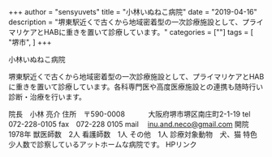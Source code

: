 +++
author = "sensyuvets"
title = "小林いぬねこ病院"
date = "2019-04-16"
description = "堺東駅近くで古くから地域密着型の一次診療施設として、プライマリケアとHABに重きを置いて診療しています。"
categories = [""]
tags = [
    "堺市",
]
+++

小林いぬねこ病院

堺東駅近くで古くから地域密着型の一次診療施設として、プライマリケアとHABに重きを置いて診療しています。各科専門医や高度医療施設との連携も随時行い診断・治療を行います。

院長　小林 亮介
住所　〒590-0008
　　　大阪府堺市堺区南庄町2-1-19
tel　072-228-0105
fax　072-228 0105
mail　 inu.and.neco@gmail.com
開院　1978年
獣医師数　2人
看護師数　1人
その他　1人
診療対象動物　犬、猫
特色　少人数で診察しているアットホームな病院です。
HPリンク